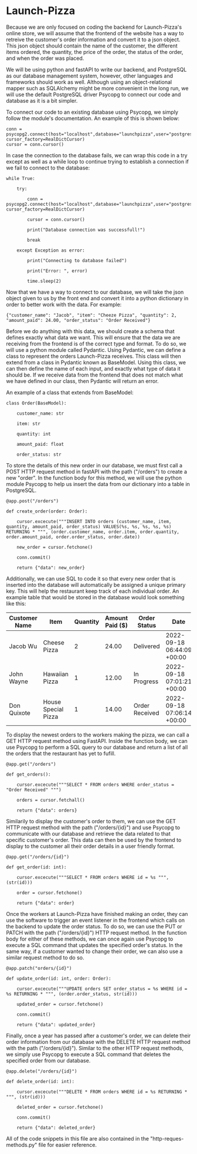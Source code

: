 
# Launch-Pizza

Because we are only focused on coding the backend for Launch-Pizza's online store, we will assume that the frontend of the website has a way to retreive the customer's order information and convert it to a json object. This json object should contain the name of the customer, the different items ordered, the quantity, the price of the order, the status of the order, and when the order was placed. 

We will be using python and fastAPI to write our backend, and PostgreSQL as our database management system, however, other languages and frameworks should work as well. Although using an object-relational mapper such as SQLAlchemy might be more convenient in the long run, we will use the default PostgreSQL driver Psycopg to connect our code and database as it is a bit simpler.

To connect our code to an existing database using Psycopg, we simply follow the module's documentation. An example of this is shown below:

```
conn = psycopg2.connect(host="localhost",database="launchpizza",user="postgres",password="pizzaisawesome123", cursor_factory=RealDictCursor)
cursor = conn.cursor()
```

In case the connection to the database fails, we can wrap this code in a try except as well as a while loop to continue trying to establish a connection if we fail to connect to the database:

```
while True:

    try:

        conn = psycopg2.connect(host="localhost",database="launchpizza",user="postgres",password="pizzaisawesome123", cursor_factory=RealDictCursor)

        cursor = conn.cursor()

        print("Database connection was successfull!")

        break

    except Exception as error:

        print("Connecting to database failed")

        print("Error: ", error)

        time.sleep(2)
```

Now that we have a way to connect to our database, we will take the json object given to us by the front end and convert it into a python dictionary in order to better work with the data. For example:

```
{"customer_name": "Jacob", "item": "Cheeze Pizza", "quantity": 2, "amount_paid": 24.00, "order_status": "Order Received"}
```

Before we do anything with this data, we should create a schema that defines exactly what data we want. This will ensure that the data we are receiving from the frontend is of the correct type and format. To do so, we will use a python module called Pydantic. Using Pydantic, we can define a class to represent the orders Launch-Pizza receives. This class will then extend from a class in Pydantic known as BaseModel. Using this class, we can then define the name of each input, and exactly what type of data it should be. If we receive data from the frontend that does not match what we have defined in our class, then Pydantic will return an error. 

An example of a class that extends from BaseModel:

```
class Order(BaseModel):

    customer_name: str

    item: str

    quantity: int

    amount_paid: float

    order_status: str
```

To store the details of this new order in our database, we must first call a POST HTTP request method in fastAPI with the path ("/orders") to create a new "order". In the function body for this method, we will use the python module Psycopg to help us insert the data from our dictionary into a table in PostgreSQL. 

```
@app.post("/orders")

def create_order(order: Order):

    cursor.excecute("""INSERT INTO orders (customer_name, item, quantity, amount_paid, order_status) VALUES(%s, %s, %s, %s, %s) RETURNING * """, (order.customer_name, order.item, order.quantity, order.amount_paid, order.order_status, order.date))

    new_order = cursor.fetchone()

    conn.commit()

    return {"data": new_order}
```

Additionally, we can use SQL to code it so that every new order that is inserted into the database will automatically be assigned a unique primary key. This will help the restaurant keep track of each individual order. An example table that would be stored in the database would look something like this:

| Customer Name | Item                | Quantity    | Amount Paid ($) | Order Status   | Date                       | Order ID |
| -----------   | ------------------- | ----------- | --------------- | -------------- | -------------------------- | -------- |
| Jacob Wu      | Cheese Pizza        | 2           | 24.00           | Delivered      | 2022-09-18 06:44:09 +00:00 | 1        |
| John Wayne    | Hawaiian Pizza      | 1           | 12.00           | In Progress    | 2022-09-18 07:01:21 +00:00 | 2        |
| Don Quixote   | House Special Pizza | 1           | 14.00           | Order Received | 2022-09-18 07:06:14 +00:00 | 3        |


To display the newest orders to the workers making the pizza, we can call a GET HTTP request method using FastAPI. Inside the function body, we can use Psycopg to perform a SQL query to our database and return a list of all the orders that the restaurant has yet to fufill.

```
@app.get("/orders")

def get_orders():

    cursor.excecute("""SELECT * FROM orders WHERE order_status = "Order Received" """)

    orders = cursor.fetchall()

    return {"data": orders}
```

Similarily to display the customer's order to them, we can use the GET HTTP request method with the path ("/orders/{id}") and use Psycopg to communicate with our database and retrieve the data related to that specific customer's order. This data can then be used by the frontend to display to the customer all their order details in a user friendly format.

```
@app.get("/orders/{id}")

def get_order(id: int):

    cursor.excecute("""SELECT * FROM orders WHERE id = %s """, (str(id)))

    order = cursor.fetchone()

    return {"data": order}
```

Once the workers at Launch-Pizza have finished making an order, they can use the software to trigger an event listener in the frontend which calls on the backend to update the order status. To do so, we can use the PUT or PATCH with the path  ("/orders/{id}") HTTP request method. In the function body for either of these methods, we can once again use Psycopg to execute a SQL command that updates the specified order's status. In the same way, if a customer wanted to change their order, we can also use a similar request method to do so.

```
@app.patch("orders/{id}")

def update_order(id: int, order: Order):

    cursor.excecute("""UPDATE orders SET order_status = %s WHERE id = %s RETURNING * """, (order.order_status, str(id)))

    updated_order = cursor.fetchone()

    conn.commit()

    return {"data": updated_order}
```

Finally, once a year has passed after a customer's order, we can delete their order information from our database with the DELETE HTTP request method with the path ("/orders/{id}"). Similar to the other HTTP request methods, we simply use Psycopg to execute a SQL command that deletes the specified order from our database.

```
@app.delete("/orders/{id}")

def delete_order(id: int):

    cursor.excecute("""DELETE * FROM orders WHERE id = %s RETURNING * """, (str(id)))

    deleted_order = cursor.fetchone()

    conn.commit()

    return {"data": deleted_order}
```

All of the code snippets in this file are also contained in the "http-reques-methods.py" file for easier reference.
